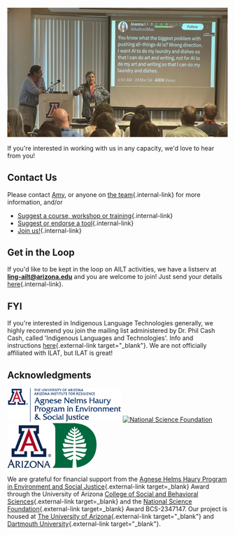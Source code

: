 <p align="center">

<img class="shadow" src="../img/people/sail-team.jpg" alt="Rolando Coto and Amy Fountain at SAIL, April 2024">
</p>

If you're interested in working with us in any capacity, we'd love to hear from you!

## Contact Us

Please contact [Amy](mailto:avf@arizona.edu), or anyone on [the team](./team.md){.internal-link} for more information, and/or

- [Suggest a course, workshop or training](https://forms.gle/n7kht1euBYcsUA3j8){.internal-link}
- [Suggest or endorse a tool](https://forms.gle/piYc85kzFSP9bZV5A){.internal-link}
- [Join us!](https://forms.gle/CB73EGYLr6nSHQVk6){.internal-link}

## Get in the Loop

If you'd like to be kept in the loop on AILT activities, we have a listserv at **ling-ailt@arizona.edu** and you are welcome to join! Just send your details [here](https://forms.gle/CB73EGYLr6nSHQVk6){.internal-link}.

## FYI

If you're interested in Indigenous Language Technologies generally, we highly recommend you join the mailing list administered by Dr. Phil Cash Cash, called 'Indigenous Languages and Technologies'.  Info and instructions [here](http://www.u.arizona.edu/~cashcash/ILAT.html){.external-link target="_blank"}.  We are not officially affiliated with ILAT, but ILAT is great!

## Acknowledgments

<p align="left">
  <a href="https://www.haury.arizona.edu"><img src="../img/logos/haury.png" alt="The Haury Foundation" width="260px"></a>
  <a href="https://nsf.gov"><img src="../img/logos/nsf.png" alt="National Science Foundation" width="135px"></a>
  <a href="https://arizona.edu"><img src="../img/logos/uaz.png" alt="University of Arizona" width="100px"></a>
  <a href="https://dartmouth.edu"><img src="../img/logos/dartmouth.png" alt="Dartmouth University" width="100px"></a>
</p>

We are grateful for financial support from the [Agnese Helms Haury Program in Environment and Social Justice](/){.external-link target=_blank} Award through the University of Arizona [College of Social and Behavioral Sciences](https://sbs.arizona.edu){.external-link target=_blank} and the [National Science Foundation](https://nsf.gov){.external-link target=_blank} Award BCS-2347147.  Our project is housed at [The University of Arizona](https://arizona.edu){.external-link target="_blank"} and [Dartmouth University](https://dartmouth.edu){.external-link target="_blank"}.

